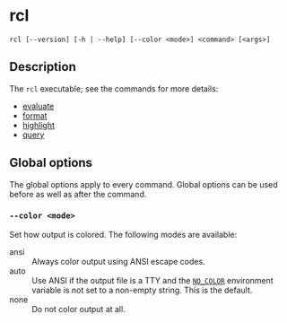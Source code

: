# rcl

    rcl [--version] [-h | --help] [--color <mode>] <command> [<args>]

## Description

The `rcl` executable; see the commands for more details:

 * [evaluate](rcl_evaluate.md)
 * [format](rcl_format.md)
 * [highlight](rcl_highlight.md)
 * [query](rcl_query.md)

## Global options

The global options apply to every command. Global options can be used before as
well as after the command.

### `--color <mode>`

Set how output is colored. The following modes are available:

<dl>
  <dt>ansi</dt>
  <dd>Always color output using <abbr>ANSI</abbr> escape codes.</dd>
  <dt>auto</dt>
  <dd>Use <abbr>ANSI</abbr> if the output file is a <abbr>TTY</abbr> and the
  <a href="https://no-color.org/"><code>NO_COLOR</code></a> environment variable
  is not set to a non-empty string. This is the default.</dd>
  <dt>none</dt>
  <dd>Do not color output at all.</dd>
</dl>
